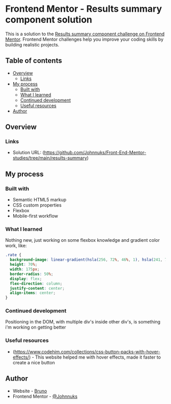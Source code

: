 # Frontend Mentor - Results summary component solution

This is a solution to the [Results summary component challenge on Frontend Mentor](https://www.frontendmentor.io/challenges/results-summary-component-CE_K6s0maV). Frontend Mentor challenges help you improve your coding skills by building realistic projects. 

## Table of contents

- [Overview](#overview)
  - [Links](#links)
- [My process](#my-process)
  - [Built with](#built-with)
  - [What I learned](#what-i-learned)
  - [Continued development](#continued-development)
  - [Useful resources](#useful-resources)
- [Author](#author)


## Overview

### Links

- Solution URL: (https://github.com/Johnnuks/Front-End-Mentor-studies/tree/main/results-summary)

## My process

### Built with

- Semantic HTML5 markup
- CSS custom properties
- Flexbox
- Mobile-first workflow


### What I learned

Nothing new, just working on some flexbox knowledge and gradient color work, like:

```css
.rate {
  background-image: linear-gradient(hsla(256, 72%, 46%, 1), hsla(241, 72%, 46%, 0));
  height: 70%;
  width: 175px;
  border-radius: 50%;
  display: flex;
  flex-direction: column;
  justify-content: center;
  align-items: center;
}
```

### Continued development

Positioning in the DOM, with multiple div's inside other div's, is something i'm working on getting better

### Useful resources

- (https://www.codehim.com/collections/css-button-packs-with-hover-effects/) - This website helped me with hover effects, made it faster to create a nice button

## Author

- Website - [Bruno](https://www.https://github.com/Johnnuks)
- Frontend Mentor - [@Johnnuks](https://https://www.frontendmentor.io/profile/Johnnuks)
